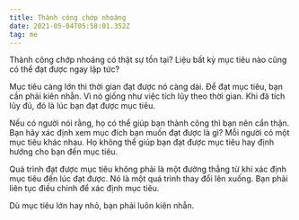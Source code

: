 ```yaml
---
title: Thành công chớp nhoáng
date: 2021-05-04T05:58:01.352Z
tag: me
---
```

Thành công chớp nhoáng có thật sự tồn tại? Liệu bất kỳ mục tiêu nào cũng có thể đạt được ngay lập tức? 

Mục tiêu càng lớn thì thời gian đạt được nó càng dài. Để đạt mục tiêu, bạn cần phải kiên nhẫn. Vì nó giống như việc tích lũy theo thời gian. Khi đã tích lũy đủ, đó là lúc bạn đạt được mục tiêu.

Nếu có người nói rằng, họ có thể giúp bạn thành công thì bạn nên cẩn thận. Bạn hãy xác định xem mục đích bạn muốn đạt được là gì? Mỗi người có một mục tiêu khác nhau. Họ không thể giúp bạn đạt được mục tiêu hay định hướng cho bạn đến mục tiêu.

Quá trình đạt được mục tiêu không phải là một đường thẳng từ khi xác định mục tiêu đến lúc đạt được. Nó là một quá trình thay đổi lên xuống. Bạn phải liên tục điều chỉnh để xác định mục tiêu. 

Dù mục tiêu lớn hay nhỏ, bạn phải luôn kiên nhẫn.